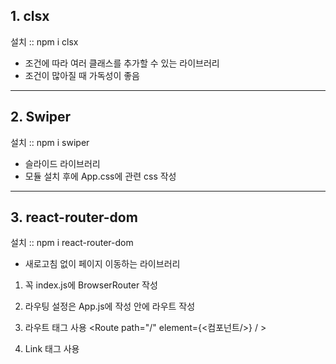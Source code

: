 ## 1. clsx

설치 :: npm i clsx

- 조건에 따라 여러 클래스를 추가할 수 있는 라이브러리
- 조건이 많아질 때 가독성이 좋음

---

## 2. Swiper

설치 :: npm i swiper

- 슬라이드 라이브러리
- 모듈 설치 후에 App.css에 관련 css 작성

---

## 3. react-router-dom

설치 :: npm i react-router-dom

- 새로고침 없이 페이지 이동하는 라이브러리

1. 꼭 index.js에 BrowserRouter 작성
<BrowserRouter>

2. 라우팅 설정은 App.js에 작성
<Routes>안에 라우트 작성

3. 라우트 태그 사용
<Route path="/" element={<컴포넌트/>} / >

4. Link 태그 사용
<Link to="/></Link>